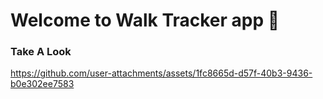 # Welcome to Walk Tracker app 👋

### Take A Look


https://github.com/user-attachments/assets/1fc8665d-d57f-40b3-9436-b0e302ee7583
